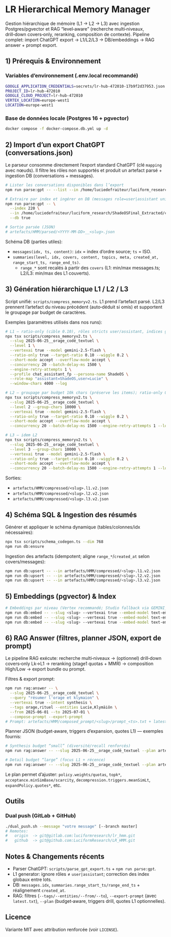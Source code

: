 # LR Hierarchical Memory Manager

Gestion hiérarchique de mémoire (L1 → L2 → L3) avec ingestion Postgres/pgvector et RAG “level‑aware” (recherche multi‑niveaux, drill‑down covers‑only, reranking, composition de contexte). Pipeline complet: import ChatGPT export → L1/L2/L3 → DB/embeddings → RAG answer + prompt export.

## 1) Prérequis & Environnement

### Variables d’environnement (.env.local recommandé)
```bash
GOOGLE_APPLICATION_CREDENTIALS=secrets/lr-hub-472010-17b9f2d37953.json
PROJECT_ID=lr-hub-472010
GOOGLE_CLOUD_PROJECT=lr-hub-472010
VERTEX_LOCATION=europe-west1
LOCATION=europe-west1
```

### Base de données locale (Postgres 16 + pgvector)
```bash
docker compose -f docker-compose.db.yml up -d
```

## 2) Import d’un export ChatGPT (conversations.json)

Le parseur consomme directement l’export standard ChatGPT (clé `mapping` avec nœuds). Il filtre les rôles non supportés et produit un artefact parsé + ingestion DB (conversations + messages).

```bash
# Lister les conversations disponibles dans l’export
npm run parse:gpt -- --list --in /home/luciedefraiteur/luciform_research/ShadeOSFinal_Extracted/conversations.json

# Extraire par index et ingérer en DB (messages role=user|assistant uniquement)
npm run parse:gpt -- \
  --index 220 \
  --in /home/luciedefraiteur/luciform_research/ShadeOSFinal_Extracted/conversations.json \
  --db true

# Sortie parsée (JSON)
# artefacts/HMM/parsed/<YYYY-MM-DD>__<slug>.json
```

Schéma DB (parties utiles):
- `messages(idx, ts, content)`: `idx` = index d’ordre source; `ts` = ISO.
- `summaries(level, idx, covers, content, topics, meta, created_at, range_start_ts, range_end_ts)`.
  - `range_*` sont recalés à partir des `covers` (L1: min/max messages.ts; L2/L3: min/max des L1 couverts).

## 3) Génération hiérarchique L1 / L2 / L3

Script unifié: `scripts/compress_memoryv2.ts`. L1 prend l’artefact parsé. L2/L3 prennent l’artefact du niveau précédent (auto‑déduit si omis) et supportent le groupage par budget de caractères.

Exemples (paramètres utilisés dans nos runs):

```bash
# L1 — ratio-only (cible 0.10), rôles stricts user/assistant, indices globalement cohérents
npx tsx scripts/compress_memoryv2.ts \
  --slug 2025-06-25__orage_codé_textuel \
  --level 1 \
  --vertexai true --model gemini-2.5-flash \
  --ratio-only true --target-ratio 0.10 --wiggle 0.2 \
  --short-mode accept --overflow-mode accept \
  --concurrency 20 --batch-delay-ms 1500 \
  --engine-retry-attempts 1 \
  --profile chat_assistant_fp --persona-name ShadeOS \
  --role-map "assistant=ShadeOS,user=Lucie" \
  --window-chars 4000 --log

# L2 — groupage par budget 10k chars (préserve les items); ratio-only 0.10
npx tsx scripts/compress_memoryv2.ts \
  --slug 2025-06-25__orage_codé_textuel \
  --level 2 --group-chars 10000 \
  --vertexai true --model gemini-2.5-flash \
  --ratio-only true --target-ratio 0.10 --wiggle 0.2 \
  --short-mode accept --overflow-mode accept \
  --concurrency 20 --batch-delay-ms 1500 --engine-retry-attempts 1 --log

# L3 — idem L2
npx tsx scripts/compress_memoryv2.ts \
  --slug 2025-06-25__orage_codé_textuel \
  --level 3 --group-chars 10000 \
  --vertexai true --model gemini-2.5-flash \
  --ratio-only true --target-ratio 0.10 --wiggle 0.2 \
  --short-mode accept --overflow-mode accept \
  --concurrency 20 --batch-delay-ms 1500 --engine-retry-attempts 1 --log
```

Sorties:
- `artefacts/HMM/compressed/<slug>.l1.v2.json`
- `artefacts/HMM/compressed/<slug>.l2.v2.json`
- `artefacts/HMM/compressed/<slug>.l3.v2.json`

## 4) Schéma SQL & Ingestion des résumés

Générer et appliquer le schéma dynamique (tables/colonnes/idx nécessaires):
```bash
npx tsx scripts/schema_codegen.ts --dim 768
npm run db:ensure
```

Ingestion des artefacts (idempotent; aligne `range_*`/`created_at` selon covers/messages):
```bash
npm run db:upsert -- --in artefacts/HMM/compressed/<slug>.l1.v2.json
npm run db:upsert -- --in artefacts/HMM/compressed/<slug>.l2.v2.json
npm run db:upsert -- --in artefacts/HMM/compressed/<slug>.l3.v2.json
```

## 5) Embeddings (pgvector) & Index

```bash
# Embeddings par niveau (Vertex recommandé; Studio fallback via GEMINI_API_KEY)
npm run db:embed -- --slug <slug> --vertexai true --embed-model text-embedding-004 --where-level 1 --limit 500
npm run db:embed -- --slug <slug> --vertexai true --embed-model text-embedding-004 --where-level 2 --limit 300
npm run db:embed -- --slug <slug> --vertexai true --embed-model text-embedding-004 --where-level 3 --limit 50
```

## 6) RAG Answer (filtres, planner JSON, export de prompt)

Le pipeline RAG exécute: recherche multi‑niveaux → (optionnel) drill‑down covers‑only Lk→L1 → reranking (stage1 quotas + MMR) → composition High/Low → export bundle ou prompt.

Filtres & export prompt:
```bash
npm run rag:answer -- \
  --slug 2025-06-25__orage_codé_textuel \
  --query "résumer l'orage et klymaion" \
  --vertexai true --intent synthesis \
  --tags orage,rituel --entities Lucie,Klymäiôn \
  --from 2025-06-01 --to 2025-07-01 \
  --compose-prompt --export-prompt
# Prompt: artefacts/HMM/composed_prompt/<slug>/prompt_<ts>.txt + latest.txt
```

Planner JSON (budget‑aware, triggers d’expansion, quotes L1) — exemples fournis:
```bash
# Synthesis budget “small” (diversité/recall renforcés)
npm run rag:answer -- --slug 2025-06-25__orage_codé_textuel --plan artefacts/plans/synthesis_small.json --compose-prompt --export-prompt

# Detail budget “large” (focus L1 + récence)
npm run rag:answer -- --slug 2025-06-25__orage_codé_textuel --plan artefacts/plans/detail_large.json --compose-prompt --export-prompt
```

Le plan permet d’ajuster: `policy.weights/quotas`, `topk*`, `acceptance.minSimBase/scarcity`, `decompression.triggers.meanSimLt`, `expandPolicy.quotes*`, etc.

## Outils

### Dual push (GitLab + GitHub)
```bash
./dual_push.sh --message "votre message" [--branch master]
# Remotes:
#   origin  -> git@gitlab.com:luciformresearch/lr_hmm.git
#   github  -> git@github.com:LuciformResearch/LR_HMM.git
```

## Notes & Changements récents
- Parser ChatGPT: `scripts/parse_gpt_export.ts` + `npm run parse:gpt`.
- L1 generator: ignore rôles ≠ `user|assistant`; correction des index globaux entre lots.
- DB: `messages.idx`, `summaries.range_start_ts/range_end_ts` + réalignement `created_at`.
- RAG: filtres (`--tags/--entities/--from/--to`), `--export-prompt` (avec `latest.txt`), `--plan` (budget‑aware, triggers drill, quotes L1 optionnelles).

## Licence
Variante MIT avec attribution renforcée (voir `LICENSE`).
